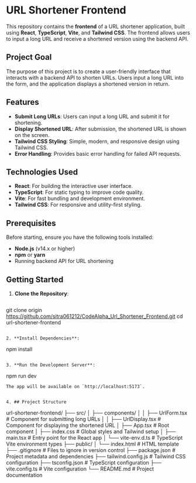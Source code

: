 # URL Shortener Frontend

This repository contains the **frontend** of a URL shortener application, built using **React**, **TypeScript**, **Vite**, and **Tailwind CSS**. The frontend allows users to input a long URL and receive a shortened version using the backend API.

## Project Goal

The purpose of this project is to create a user-friendly interface that interacts with a backend API to shorten URLs. Users input a long URL into the form, and the application displays a shortened version in return.

## Features

- **Submit Long URLs**: Users can input a long URL and submit it for shortening.
- **Display Shortened URL**: After submission, the shortened URL is shown on the screen.
- **Tailwind CSS Styling**: Simple, modern, and responsive design using Tailwind CSS.
- **Error Handling**: Provides basic error handling for failed API requests.

## Technologies Used

- **React**: For building the interactive user interface.
- **TypeScript**: For static typing to improve code quality.
- **Vite**: For fast bundling and development environment.
- **Tailwind CSS**: For responsive and utility-first styling.

## Prerequisites

Before starting, ensure you have the following tools installed:

- **Node.js** (v14.x or higher)
- **npm** or **yarn**
- Running backend API for URL shortening

## Getting Started

1. **Clone the Repository**:

   ```
git clone origin https://github.com/sitra061212/CodeAlpha_Url_Shortener_Frontend.git   cd url-shortener-frontend
   ```

2. **Install Dependencies**:

   ```
   npm install

   ```

3. **Run the Development Server**:

   ```
   npm run dev

   ```
The app will be available on `http://localhost:5173`.


4. ## Project Structure

```
url-shortener-frontend/
├── src/
│   ├── components/
│   │   ├── UrlForm.tsx           # Component for submitting long URLs
│   │   ├── UrlDisplay.tsx        # Component for displaying the shortened URL
│   ├── App.tsx                   # Root component
│   ├── index.css                 # Global styles and Tailwind setup
│   ├── main.tsx                  # Entry point for the React app
│   └── vite-env.d.ts             # TypeScript Vite environment types
├── public/
│   └── index.html                # HTML template
├── .gitignore                    # Files to ignore in version control
├── package.json                  # Project metadata and dependencies
├── tailwind.config.js            # Tailwind CSS configuration
├── tsconfig.json                 # TypeScript configuration
├── vite.config.ts                # Vite configuration
└── README.md                     # Project documentation
```